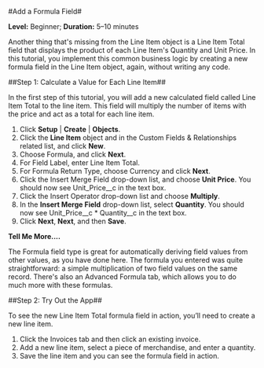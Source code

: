 #Add a Formula Field#

**Level:** Beginner; **Duration:** 5–10 minutes

Another thing that's missing from the Line Item object is a Line Item Total field that displays the product of each Line Item's Quantity and Unit Price. In this tutorial, you implement this common business logic by creating a new formula field in the Line Item object, again, without writing any code.

##Step 1: Calculate a Value for Each Line Item##

In the first step of this tutorial, you will add a new calculated field called Line Item Total to the line item. This field will multiply the number of items with the price and act as a total for each line item.

1. Click **Setup** | **Create** | **Objects**.
2. Click the **Line Item** object and in the Custom Fields & Relationships related list, and click **New**.
3. Choose Formula, and click **Next**.
4. For Field Label, enter Line Item Total.
5. For Formula Return Type, choose Currency and click **Next**.
6. Click the Insert Merge Field drop-down list, and choose **Unit Price**. You should now see Unit_Price__c in the text box.
7. Click the Insert Operator drop-down list and choose **Multiply**.
8. In the **Insert Merge Field** drop-down list, select **Quantity**. You should now see Unit_Price__c * Quantity__c in the text box. 
9. Click **Next**, **Next**, and then **Save**.

**Tell Me More....**

The Formula field type is great for automatically deriving field values from other values, as you have done here. The formula you entered was quite straightforward: a simple multiplication of two field values on the same record. There's also an Advanced Formula tab, which allows you to do much more with these formulas.

##Step 2: Try Out the App##

To see the new Line Item Total formula field in action, you’ll need to create a new line item.

1. Click the Invoices tab and then click an existing invoice.
2. Add a new line item, select a piece of merchandise, and enter a quantity.
3. Save the line item and you can see the formula field in action.


 
